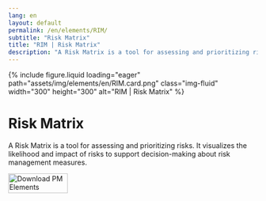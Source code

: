 ```yaml
---
lang: en
layout: default
permalink: /en/elements/RIM/
subtitle: "Risk Matrix"
title: "RIM | Risk Matrix"
description: "A Risk Matrix is a tool for assessing and prioritizing risks. It visualizes the likelihood and impact of risks to support decision-making about risk management measures."
---
```


{% include figure.liquid loading="eager" path="assets/img/elements/en/RIM.card.png" class="img-fluid" width="300" height="300" alt="RIM | Risk Matrix" %}

# Risk Matrix

A Risk Matrix is a tool for assessing and prioritizing risks. It visualizes the likelihood and impact of risks to support decision-making about risk management measures.

<a href="https://apps.apple.com/app/apple-store/id6738084498?pt=127441684&ct=website&mt=8">
  <img src="{{ "assets/img/en/appstore.png" | relative_url }}" width="120" height="40" alt="Download PM Elements">
</a>
